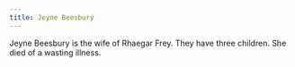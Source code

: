 ```yaml
---
title: Jeyne Beesbury
---
```


Jeyne Beesbury is the wife of Rhaegar Frey. They have three children. She died of a wasting illness.


